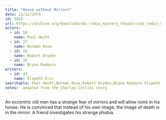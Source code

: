 ```yaml
---
title: "House without Mirrors"
date: 11/12/1979
id: 1029
url: https://archive.org/download/cbs_radio_mystery_theater/cbs_radio_mystery_theater-1001-1050.zip/cbs_radio_mystery_theater-1001-1050%2Fcbsrmt_1029_the_house_without_mirrors.mp3
actors:  
  - id: 58
    name: Paul Hecht  
  - id: 27
    name: Norman Rose  
  - id: 16
    name: Robert Dryden  
  - id: 35
    name: Bryna Raeburn
writers:  
  - id: 43
    name: Elspeth Eric
searchable: Paul Hecht,Norman Rose,Robert Dryden,Bryna Raeburn Elspeth Eric
notes:  adapted from the Charles Collins story
---
```

An eccentric old man has a strange fear of mirrors and will allow none in his house. He is convinced that instead of his own image, the image of death is in the mirror. A friend investigates his strange phobia.